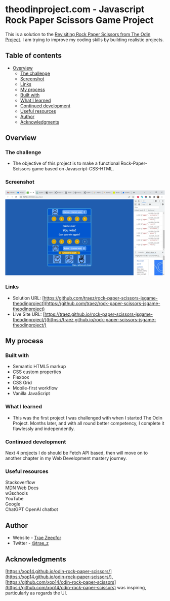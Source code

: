 # theodinproject.com - Javascript Rock Paper Scissors Game Project

This is a solution to the [Revisiting Rock Paper Scissors from The Odin Project](https://www.theodinproject.com/lessons/foundations-revisiting-rock-paper-scissors). I am trying to improve my coding skills by building realistic projects. 

## Table of contents

- [Overview](#overview)
  - [The challenge](#the-challenge)
  - [Screenshot](#screenshot)
  - [Links](#links)
  - [My process](#my-process)
  - [Built with](#built-with)
  - [What I learned](#what-i-learned)
  - [Continued development](#continued-development)
  - [Useful resources](#useful-resources)
  - [Author](#author)
  - [Acknowledgments](#acknowledgments)

## Overview

### The challenge

- The objective of this project is to make a functional Rock-Paper-Scissors game based on Javascript-CSS-HTML. 

### Screenshot

![](images/screenshot-desktop.png)

### Links

- Solution URL: [https://github.com/traez/rock-paper-scissors-jsgame-theodinproject](https://github.com/traez/rock-paper-scissors-jsgame-theodinproject)
- Live Site URL: [https://traez.github.io/rock-paper-scissors-jsgame-theodinproject/](https://traez.github.io/rock-paper-scissors-jsgame-theodinproject/)

## My process

### Built with

- Semantic HTML5 markup
- CSS custom properties
- Flexbox
- CSS Grid
- Mobile-first workflow
- Vanilla JavaScript

### What I learned

- This was the first project I was challenged with when I started The Odin Project. Months later, and with all round better competency, I complete it flawlessly and independently.  

### Continued development

Next 4 projects I do should be Fetch API based, then will move on to another chapter in my Web Development mastery journey.       

### Useful resources

Stackoverflow  
MDN Web Docs  
w3schools  
YouTube  
Google  
ChatGPT OpenAI chatbot  

## Author

- Website - [Trae Zeeofor](https://github.com/traez)  
- Twitter - [@trae_z](https://twitter.com/trae_z) 

## Acknowledgments

[https://xop14.github.io/odin-rock-paper-scissors/](https://xop14.github.io/odin-rock-paper-scissors/),  
[https://github.com/xop14/odin-rock-paper-scissors](https://github.com/xop14/odin-rock-paper-scissors)
was inspiring, particularly as regards the UI.   
